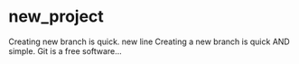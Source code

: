 # new_project
Creating  new branch is quick.
new line
Creating a new branch is quick AND simple.
Git is a free software...
